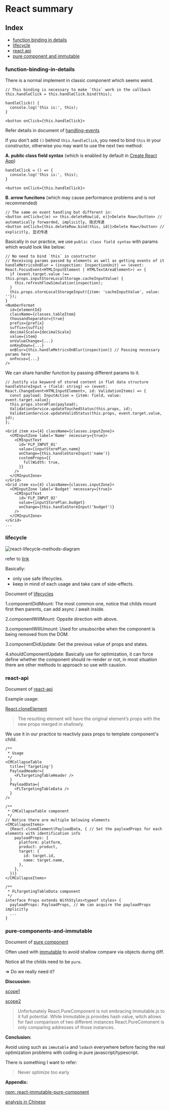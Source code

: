 # React summary

## Index

- [function binding in details](#function-binding-in-details)  
- [lifecycle](#lifecycle)  
- [react api](#react-api)  
- [pure component and immutable](#pure-components-and-immutable)  

### function-binding-in-details

There is a normal implement in classic component which seems weird.  

```tsx
// This binding is necessary to make `this` work in the callback
this.handleClick = this.handleClick.bind(this);

handleClick() {
  console.log('this is:', this);
}

<button onClick={this.handleClick}>
```

Refer details in document of [handling-events](https://en.reactjs.org/docs/handling-events.html)  

If you don't add `()` behind `this.handleClick`, you need to bind `this` in your constructor, otherwise you may want to use the next two method:

**A. public class field syntax** (which is enabled by default in [Create React App](https://reactjs.org/docs/create-a-new-react-app.html))  

```tsx
handleClick = () => {
  console.log('this is:', this);
}

<button onClick={this.handleClick}>
```

**B. arrow funcitons** (which may cause performance problems and is not recommended)

```tsx
// The same on event handling but different in:
<button onClick={(e) => this.deleteRow(id, e)}>Delete Row</button> // automatically forwarded, implicitly, 隐式传递
<button onClick={this.deleteRow.bind(this, id)}>Delete Row</button> // explicitly, 显式传递
```

Basically in our practice, we use `public class field syntax` with params which would look like below:  

```tsx
// No need to bind `this` in constructor
// Receiving params passed by elements as well as getting events of it
handleMetricsOnBlur = (inspection: InspectionUnit) => (event: React.FocusEvent<HTMLInputElement | HTMLTextAreaElement>) => {
  if (event.target.value !== this.props.inputStoreLocalStorage.cacheInputValue) {
    this.refreshFlowSimulation(inspection);
  }
  this.props.storeLocalStorageInput({item: 'cacheInputValue', value: ''});
}
<NumberFormat
  id={elementId}
  className={classes.tableItem}
  thousandSeparator={true}
  prefix={prefix}
  suffix={suffix}
  decimalScale={decimalScale}
  value={item}
  onValueChange={...}
  onKeyDown={...}
  onBlur={this.handleMetricsOnBlur(inspection)} // Passing necessary params here
  onFocus={...}
/>
```

We can share handler function by passing different params to it.

```tsx
// Justify via keyword of stored content in flat data structure
handleStoreInput = (field: string) => (event: React.ChangeEvent<HTMLInputElement>, id: ValidationItems) => {
  const payload: InputAction = {item: field, value: event.target.value};
  this.props.storePlan(payload);
  ValidationService.updateTouchedStatus(this.props, id);
  ValidationService.updateValidStatus(this.props, event.target.value, id);
};

<Grid item xs={4} className={classes.inputZone}>
  <CMInputZone label='Name' necessary={true}>
    <CMInputText
      id='FLP_INPUT_01'
      value={inputStorePlan.name}
      onChange={this.handleStoreInput('name')}
      customProps={{
        fullWidth: true,
      }}
    />
  </CMInputZone>
</Grid>
<Grid item xs={4} className={classes.inputZone}>
  <CMInputZone label='Budget' necessary={true}>
    <CMInputText
      id='FLP_INPUT_02'
      value={inputStorePlan.budget}
      onChange={this.handleStoreInput('budget')}
    />
  </CMInputZone>
</Grid>
...
```

### lifecycle

![react-lifecycle-methods-diagram](https://github.com/ibarapascal/access-catalog/blob/master/blog/summary-of-react-develop-practice/assets/screenshot2020-01-22-7-47-15.png)

refer to [link](http://projects.wojtekmaj.pl/react-lifecycle-methods-diagram/)  

Basically:  

- only use safe lifecycles.  
- keep in mind of each usage and take care of side-effects.  

Document of [lifecycles](https://reactjs.org/docs/state-and-lifecycle.html)

1.componentDidMount: The most common one, notice that childs mount first then parents, can add async / await inside.  

2.componentWillMount: Oppsite direction with above.  

3.componentWillUmount: Used for unsubscribe when the component is being removed from the DOM.  

3.componentDidUpdate: Get the previous value of props and states.  

4.shouldComponentUpdate: Basically use for optimization, it can force define whether the component should re-render or not, in most situation there are other methods to approach so use with causion.  

### react-api

Document of [react-api](https://reactjs.org/docs/react-api.html)

Example usage:  

[React.cloneElement](https://reactjs.org/docs/react-api.html#cloneelement)

>The resulting element will have the original element’s props with the new props merged in shallowly.

We use it in our practice to reactivly pass props to template component's child.  

```tsx
/**
 * Usage
 */
<CMCollapseTable
  title={'Targeting'}
  PayloadHeader={
    <FLTargetingTableHeader />
  }
  PayloadData={
    <FLTargetingTableData />
  }
/>
```

```tsx
/**
 * CMCollapseTable component
 */
// Notice there are multiple belowing elements
<CMCollapseItems>
  {React.cloneElement(PayloadData, { // Set the payloadProps for each elements with identification info
    payloadProps: {
      platform: platform,
      product: product,
      target: {
        id: target.id,
        name: target.name,
      },
    },
  })}
</CMCollapseItems>
```

```tsx
/**
 * FLTargetingTableData component
 */
interface Props extends WithStyles<typeof styles> {
  payloadProps: PayloadProps, // We can acquire the payloadProps implicitly
  ...
}
```

### pure-components-and-immutable

Document of [pure component](https://reactjs.org/docs/react-api.html#reactpurecomponent)

Often used with [immutable](https://github.com/immutable-js/immutable-js) to avoid shallow compare via objects during diff.  

Notice all the childs need to be `pure`.  

=> Do we really need it?  

**Discussion:**  

[scope1](https://github.com/react-boilerplate/react-boilerplate/issues/441)

[scope2](https://news.ycombinator.com/item?id=14418576)

>Unfortunately React.PureComponent is not embracing Immutable.js to it full potential. While Immutable.js provides hash value, witch allows for fast comparison of two different instances React.PureComonent is only comparing addresses of those instances.

**Conclusion:**  

Avoid using such as `immutable` and `lodash` everywhere before facing the real optimization problems with coding in pure javascript/typescript.  

There is something I want to refer:  

>Never optimize too early  

**Appendix:**  

[npm: react-immutable-pure-component](https://www.npmjs.com/package/react-immutable-pure-component)

[analysis in Chinese](https://tech.youzan.com/purecomponent-immutablejs/)
